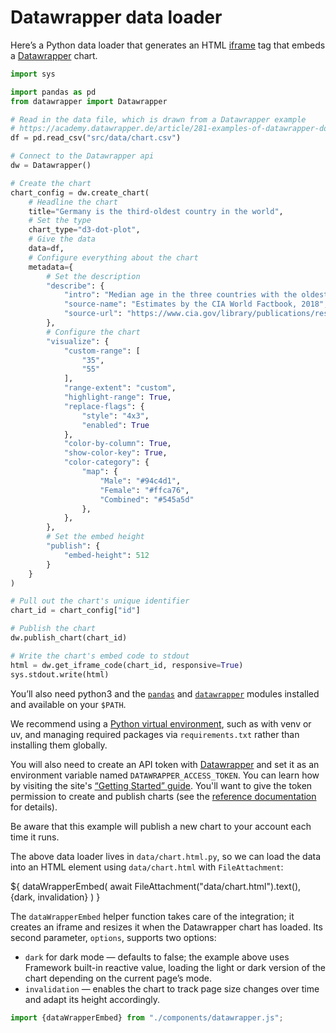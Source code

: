 # Datawrapper data loader

Here’s a Python data loader that generates an HTML [iframe](https://developer.mozilla.org/en-US/docs/Web/HTML/Element/iframe) tag that embeds a [Datawrapper](https://www.datawrapper.de/) chart.

```python
import sys

import pandas as pd
from datawrapper import Datawrapper

# Read in the data file, which is drawn from a Datawrapper example
# https://academy.datawrapper.de/article/281-examples-of-datawrapper-dot-charts
df = pd.read_csv("src/data/chart.csv")

# Connect to the Datawrapper api
dw = Datawrapper()

# Create the chart
chart_config = dw.create_chart(
    # Headline the chart
    title="Germany is the third-oldest country in the world",
    # Set the type
    chart_type="d3-dot-plot",
    # Give the data
    data=df,
    # Configure everything about the chart
    metadata={
        # Set the description
        "describe": {
            "intro": "Median age in the three countries with the oldest population and selected other countries, in years",
            "source-name": "Estimates by the CIA World Factbook, 2018",
            "source-url": "https://www.cia.gov/library/publications/resources/the-world-factbook/fields/343rank.html",
        },
        # Configure the chart
        "visualize": {
            "custom-range": [
                "35",
                "55"
            ],
            "range-extent": "custom",
            "highlight-range": True,
            "replace-flags": {
                "style": "4x3",
                "enabled": True
            },
            "color-by-column": True,
            "show-color-key": True,
            "color-category": {
                "map": {
                    "Male": "#94c4d1",
                    "Female": "#ffca76",
                    "Combined": "#545a5d"
                },
            },
        },
        # Set the embed height
        "publish": {
            "embed-height": 512
        }
    }
)

# Pull out the chart's unique identifier
chart_id = chart_config["id"]

# Publish the chart
dw.publish_chart(chart_id)

# Write the chart's embed code to stdout
html = dw.get_iframe_code(chart_id, responsive=True)
sys.stdout.write(html)
```

<div class="note">

You’ll also need python3 and the [`pandas`](https://pypi.org/project/pandas/) and [`datawrapper`](https://pypi.org/project/datawrapper/) modules installed and available on your `$PATH`.

We recommend using a [Python virtual environment](https://observablehq.com/framework/loaders#venv), such as with venv or uv, and managing required packages via `requirements.txt` rather than installing them globally.

You will also need to create an API token with [Datawrapper](https://www.datawrapper.de/) and set it as an environment variable named `DATAWRAPPER_ACCESS_TOKEN`. You can learn how by visiting the site's [“Getting Started” guide](https://developer.datawrapper.de/docs/getting-started). You'll want to give the token permission to create and publish charts (see the [reference documentation](https://developer.datawrapper.de/reference/postchartsidpublish) for details).

Be aware that this example will publish a new chart to your account each time it runs.

</div>

The above data loader lives in `data/chart.html.py`, so we can load the data into an HTML element using `data/chart.html` with `FileAttachment`:

<div class="card" style="max-width: calc(640px - 2 * 16px);">
${
  dataWrapperEmbed(
    await FileAttachment("data/chart.html").text(),
    {dark, invalidation}
  )
}
</div>

The `dataWrapperEmbed` helper function takes care of the integration; it creates an iframe and resizes it when the Datawrapper chart has loaded. Its second parameter, `options`, supports two options:

- `dark` for dark mode — defaults to false; the example above uses Framework built-in reactive value, loading the light or dark version of the chart depending on the current page’s mode.
- `invalidation` — enables the chart to track page size changes over time and adapt its height accordingly.

```js echo
import {dataWrapperEmbed} from "./components/datawrapper.js";
```
